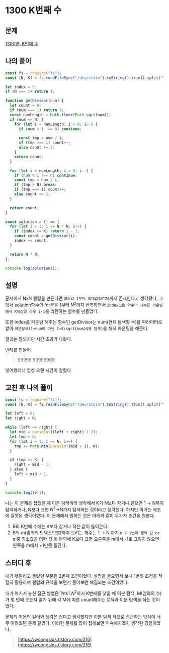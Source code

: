 # 1300 K번째 수

## 문제

[1300번: K번째 수](https://www.acmicpc.net/problem/1300)

## 나의 풀이

```jsx
const fs = require("fs");
const [N, K] = fs.readFileSync("/dev/stdin").toString().trim().split("\n").map((value) => parseInt(value));

let index = 0;
if (N === 1) return 1;

function getDivisor(num) {
  let count = 0;
  if (num === 1) return 1;
  const numLength = Math.floor(Math.sqrt(num));
  if (num <= N) {
    for (let i = numLength; i > 0; i--) {
      if (num % i !== 0) continue;

      const tmp = num / i;
      if (tmp === i) count++;
      else count += 2;
    }
    return count;
  }

  for (let i = numLength; i > 0; i--) {
    if (num % i !== 0) continue;
    const tmp = num / i;
    if (tmp > N) break;
    if (tmp === i) count++;
    else count += 2;
  }

  return count;
}

const solution = () => {
  for (let i = 1; i <= N * N; i++) {
    if (index >= K) return i - 1;
    const count = getDivisor(i);
    index += count;
  }

  return N * N;
};

console.log(solution());
```

## 설명

문제에서 NxN 행렬을 만든다면 `최소값 1부터 최대값$N^2$`까지 존재한다고 생각했다, 그래서 solution함수의 for문을 1부터 $N^2$까지 반복하면서 `index값을 약수의 개수를 카운팅해서 K이상일 경우 i-1`를 리턴하는 함수를 만들었다.

또한 index를 카운팅 해주는 함수인 getDivisor는 num(현재 탐색할 수)를 파라미터로 받아 `이분탐색(1→num이 아닌 1→$\sqrt{num}$을 탐색)`을 해서 카운팅을 해준다.

결과는 잘되지만 시간 초과가 나왔다. 

반례를 만들어 

> 99999
99999999

넣어봤더니 엄청 오랜 시간이 걸렸다

## 고친 후 나의 풀이

```jsx
const fs = require("fs");
const [N, K] = fs.readFileSync("/dev/stdin").toString().trim().split("\n").map((value) => parseInt(value));

let left = 0;
let right = K;

while (left <= right) {
  let mid = parseInt((left + right) / 2);
  let tmp = 0;
  for (let i = 1; i <= N; i++) {
    tmp += Math.min(parseInt(mid / i), N);
  }

  if (tmp >= K) {
    right = mid - 1;
  } else {
    left = mid + 1;
  }
}

console.log(left);
```

나는 이 문제를 접했을 때 이분 탐색이라 생각해서 K가 N보다 작거나 같으면 1 → N까지 탐색하거나, N보다 크면  $N^2$->N까지 탐색하는 것이라고 생각했다. 하지만 이거는 애초에 잘못된 생각이었다. 이 문제에서 원하는 것은 아래와 같이 두가지 조건을 원한다.

1. B의 K번째 수에는 K보다 같거나 작은 값이 들어온다.
2. B의 m(임의의 인덱스번호)까지 오려는 개수는 1 → N 까지 `m / i번째 행의 값 or N` 중 최소값을 더한 값 이 만약에 K보다 크면 오른쪽을 m에서 -1로 그렇지 않으면 왼쪽을 m에서 +1만큼 옮긴다.

## 스터디 후

 내가 헷갈리고 몰랐던 부분은 2번째 조건이었다. 설명을 들으면서 보니 1번의 조건을 적절히 활용하며 행렬의 규칙을 보면서 풀어보면 해결되는 조건이었다. 

 내가 여기서 놓친 접근 방법은 1부터  $N^2$까지  K번째를 찾을 때 이분 탐색, M(임의의 수)가 몇 번째 오는지 알기 위해 각 M에 따른 count해주는 로직과 이분 탐색을 하는 것이었다. 

 문제의 지문의 길이와 생각은 쉽다고 생각했지만 이분 탐색 적으로 접근하는 방식이 너무 어려웠던 문제 같았다. 이러한 문제를 많이 접해보면 익숙해지겠지 생각한 경험이었다.
 
> [https://woongsios.tistory.com/216](https://woongsios.tistory.com/216)